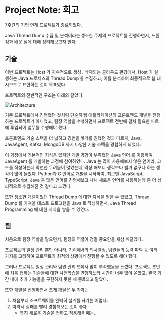 # Project Note: 회고

7주간의 기업 연계 프로젝트가 종료되었다. 

Java Thread Dump 수집 및 분석이라는 생소한 주제의 프로젝트를 진행하면서, 느낀 점과 배운 점에 대해 정리해보고자 한다. 

## 기술 

이번 프로젝트는 Host 가 지속적으로 생성 / 삭제되는 클라우드 환경에서, Host 가 실행하는 Java 프로세스의 Thread Dump 를 수집하고, 이를 분석하여 최종적으로 웹 대시보드로 표현하는 것이 목표였다. 

프로젝트의 전반적인 구조는 아래와 같았다. 

![Architecture](2022-05-24_Project_Note_회고.assets/image-20220524201213675.png)

기존 프로젝트에서 진행했던 것처럼 단순히 웹 애플리케이션의 프론트엔드 개발을 진행하는 프로젝트가 아니었고,  팀장 역할을 수행하면서 프로젝트 전반에 걸처 필요한 파트에 투입되어 업무를 수행해야 했다.

프론트엔드 기술 스택을 더 넓히고 경험을 쌓기를 원했던 것과 다르게, Java, JavaAgent, Kafka, MongoDB 까지 다양한 기술 스택을 경험하게 되었다. 

이 과정에서 기본적인 지식은 있지만 개발 경험이 부족했던 Java 언어 를 이용하여 JavaAgent 를 개발하는 과정에 참여하였다. Java 는 많이 사용해보지 않은 언어라, 코드를 작성하는데 막연한 두려움이 많았는데, 막상 해보니 생각보다 별거 없구나 하는 생각이 많이 들었다. Python과 C 언어로 개발을 시작하여, 최근엔 JavaScript, TypeScript, Java 등 많은 언어를 경험해보고 나니 새로운 언어를 사용하는데 좀 더 심리적으로 수월해진 것 같다고 느꼈다. 

또한 생소한 개념이었던 Thread Dump 에 대한 지식을 얻을 수 있었고, Thread Dump 를 가져올 테스트 프로그램을 Java 로 작성하면서, Java Thread Programming 에 대한 지식을 쌓을 수 있었다. 



## 팀 

처음으로 팀장 역할을 맡으면서, 팀장의 역할이 정말 중요함을 새삼 깨달았다. 

프로젝트의 일정 관리 뿐만 아니라, 기획에서의 의사결정, 팀원들의 능력 파악 등 여러 가지를 고려하여 프로젝트가 최적의 상황에서 진행될 수 있도록 해야 했다. 

그러나 프로젝트 일정 관리와 팀원 관리 면에서 많이 부족했음을 느꼈다. 프로젝트 초반에 처음 접하는 기술들에 대한 사전학습을 진행하느라 시간이 너무 많이 쏟았고, 결국 기간 내에 추가 기능들을 구현하지 못한 채 종료되고 말았다. 

또한 개발을 진행하면서 크게 깨달은 두 가지는

1. 처음부터 소프트웨어를 완벽히 설계를 하기는 어렵다. 
2. 따라서 실패를 빨리 경험해보는 것이 좋다. 
   - 특히 새로운 기술을 접하고 적용해볼 때는..

 









